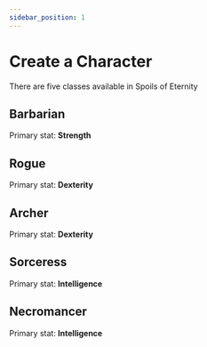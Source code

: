 ```yaml
---
sidebar_position: 1
---
```


# Create a Character

There are five classes available in Spoils of Eternity

## Barbarian

Primary stat: **Strength**

## Rogue

Primary stat: **Dexterity**

## Archer

Primary stat: **Dexterity**

## Sorceress

Primary stat: **Intelligence**

## Necromancer

Primary stat: **Intelligence**
